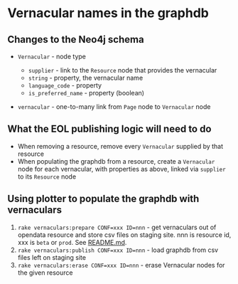 # Vernacular names in the graphdb

## Changes to the Neo4j schema

 * `Vernacular` - node type
    * `supplier` - link to the `Resource` node that provides the vernacular
    * `string` - property, the vernacular name
    * `language_code` - property
    * `is_preferred_name` - property (boolean)

 * `vernacular` - one-to-many link from `Page` node to `Vernacular` node

## What the EOL publishing logic will need to do

 * When removing a resource, remove every `Vernacular` supplied by that resource
 * When populating the graphdb from a resource, create a `Vernacular` node for each vernacular, with properties as above, linked via `supplier` to its `Resource` node

## Using plotter to populate the graphdb with vernaculars

 1. `rake vernaculars:prepare CONF=xxx ID=nnn` - get vernaculars out of opendata resource and store csv files on staging site.  nnn is resource id, xxx is `beta` or `prod`.  See [README.md](../README.md).
 1. `rake vernaculars:publish CONF=xxx ID=nnn` - load graphdb from csv files left on staging site
 1. `rake vernaculars:erase CONF=xxx ID=nnn` - erase Vernacular nodes for the given resource
